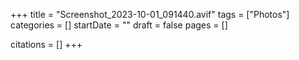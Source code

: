 +++
title = "Screenshot_2023-10-01_091440.avif"
tags = ["Photos"]
categories = []
startDate = ""
draft = false
pages = []

citations = []
+++
